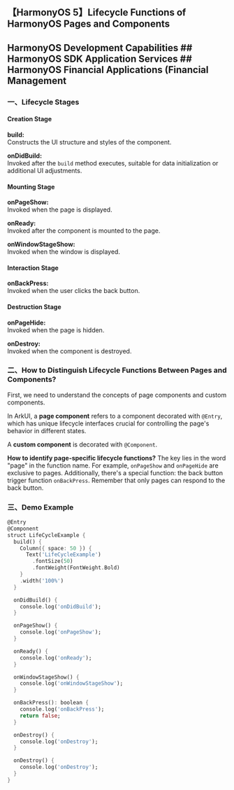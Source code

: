## 【HarmonyOS 5】Lifecycle Functions of HarmonyOS Pages and Components  

## HarmonyOS Development Capabilities ## HarmonyOS SDK Application Services ## HarmonyOS Financial Applications (Financial Management #  


### 一、Lifecycle Stages  
#### Creation Stage  
**build:**  
Constructs the UI structure and styles of the component.  

**onDidBuild:**  
Invoked after the `build` method executes, suitable for data initialization or additional UI adjustments.  

#### Mounting Stage  
**onPageShow:**  
Invoked when the page is displayed.  

**onReady:**  
Invoked after the component is mounted to the page.  

**onWindowStageShow:**  
Invoked when the window is displayed.  

#### Interaction Stage  
**onBackPress:**  
Invoked when the user clicks the back button.  

#### Destruction Stage  
**onPageHide:**  
Invoked when the page is hidden.  

**onDestroy:**  
Invoked when the component is destroyed.  


### 二、How to Distinguish Lifecycle Functions Between Pages and Components?  
First, we need to understand the concepts of page components and custom components.  

In ArkUI, a **page component** refers to a component decorated with `@Entry`, which has unique lifecycle interfaces crucial for controlling the page's behavior in different states.  

A **custom component** is decorated with `@Component`.  

**How to identify page-specific lifecycle functions?** The key lies in the word "page" in the function name. For example, `onPageShow` and `onPageHide` are exclusive to pages. Additionally, there's a special function: the back button trigger function `onBackPress`. Remember that only pages can respond to the back button.  


### 三、Demo Example  
```dart  
@Entry  
@Component  
struct LifeCycleExample {  
  build() {  
    Column({ space: 50 }) {  
      Text('LifeCycleExample')  
        .fontSize(50)  
        .fontWeight(FontWeight.Bold)  
    }  
    .width('100%')  
  }  

  onDidBuild() {  
    console.log('onDidBuild');  
  }  

  onPageShow() {  
    console.log('onPageShow');  
  }  

  onReady() {  
    console.log('onReady');  
  }  

  onWindowStageShow() {  
    console.log('onWindowStageShow');  
  }  

  onBackPress(): boolean {  
    console.log('onBackPress');  
    return false;  
  }  

  onDestroy() {  
    console.log('onDestroy');  
  }  

  onDestroy() {  
    console.log('onDestroy');  
  }  
}  
```